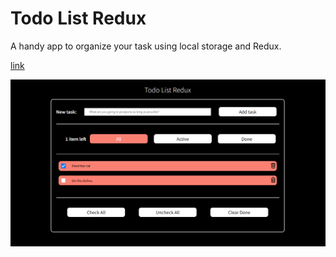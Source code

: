 # Todo List Redux

A handy app to organize your task using local storage and Redux.

[link](https://radimpopp.eu/todo-list-redux)

![Todo List Redux](/src/images/todo-redux-screenshot.png)
